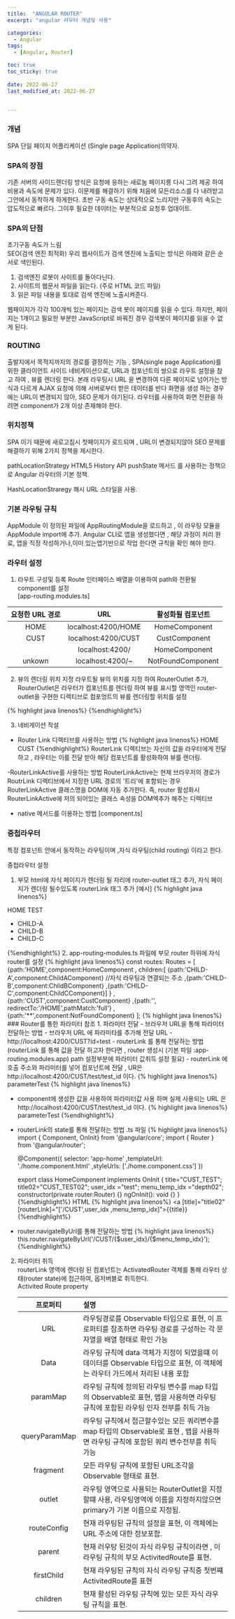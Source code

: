 ```yaml
---
title:  "ANGULAR ROUTER"
excerpt: "angular 라우터 개념및 사용"

categories:
  - Angular
tags:
  - [Angular, Router]

toc: true
toc_sticky: true
 
date: 2022-06-27
last_modified_at: 2022-06-27


---
```


### 개념  
SPA
단일 페이지 어플리케이션 (Single page Application)의약자.

### SPA의 장점
기존 서버의 사이드렌더링 방식은 요청에 응하는 새로눔 페이지릉 다시 그려 제공 하여 비용과 속도에 문제가 있다. 이문제를 해결하기 위해 처음에 모든리소스를 다 내려받고  그안에서 동작하게 하게한다.
초반 구동 속도는 상대적으로 느리지만 구동후의 속도는 압도적으로 빠르다.
그이후 필요한 데이터는 부분적으로 요청후 업데이트.

### SPA의 단점
초기구동 속도가 느림  
SEO(검색 엔진 최적화)
우리 웹사이트가 검색 엔진에 노출되는 방식은 아래와 같은 순서로 색인된다.
1) 검색엔진 로봇이 사이트를 돌아다닌다.
2) 사이트의 웹문서 파일을 읽는다. (주로 HTML 코드 파일)
3) 읽은 파일 내용을 토대로 검색 엔진에 노출시켜준다.

웹페이지가 각각 100개씩 있는 페이지는 검색 봇이 페이지를 읽을 수 있다.
하지만, 페이지는 1개이고 필요한 부분만 JavaScript로 바꿔진 경우 검색봇이 페이지를 읽을 수 없게 된다.

### ROUTING
출발지에서 목적지까지의 경로를 결정하는 기능 , SPA(single page Application)를 위한 클라이언트 사이드 네비게이션으로, URL과 컴포넌트의 쌍으로 라우트 설정을 참고 하여 , 뷰를 렌더링 한다.
본래 라우팅시 URL 을 변경하여 다른 페이지로 넘어가는 방식과 다르게 AJAX 요청에 의해 서버로부터 받은 데이터를 반다 화면을 생성 하는 경우에는  URL이 변경되지 않아, SEO 문제가 야기된다.
라우터를 사용하여 화면 전환을 하려면 component가 2개 이상 존재해야 한다.

### 위치정책
SPA 이기 때문에 새로고침시 첫페이지가 로드되며 , URL이 변경되지않아 SEO 문제를 해결하기 위해 2가지 정책을 제시한다.

pathLocationStrategy
HTML5 History API pushState 메서드 를 사용하는 정책으로 Angular 라우터의 기본 정책.

HashLocationStraregy
해시 URL 스타일을 사용.

### 기본 라우팅 규칙 
AppModule 이 정의된 파일에 AppRoutingModule을 로드하고 , 이 라우팅 모듈을 AppModule import에 추가.
Angular CLI로 앱을 생성했다면 , 해당 과정이 처리 완료, 앱을 직정 작성하거나,이미 있는앱기반으로 작업 한다면 규칙을 확인 해야 한다.



### 라우터 설정



1. 라우트 구성및 등록
Route 인터페이스 배열을 이용하여 path와 전환될 component를 설정  
  [app-routing.modules.ts]  
  <script src="https://gist.github.com/cocomalco/54b65e8ccf6a364db84d84d8e3df53e8.js"></script>

  | 요청한 URL 경로 | URL | 활성화될 컴포넌트 |
  |:--------:|:--------:|:--------:|
  | HOME |localhost:4200/HOME|HomeComponent|
  | CUST |localhost:4200/CUST|CustComponent|
  |  |localhost:4200/|HomeComponent|
  | unkown |localhost:4200/~ |NotFoundComponent|

2. 뷰의 렌더링 위치 지정
라우트될 뷰의 위치를 지정 하여 RouterOutlet 추가, RouterOutlet은 라우터가 컴포넌트를 렌더링 하여 뷰를 표시할 영역인 router-outlet을 구현한 디렉티브로 컴포엉트의 뷰를 렌더링할 위치를 설정  

{% highlight java linenos%}
<router-outlet></router-outlet>
{%endhighlight%}

3. 네비게이션 작설
- Router Link 디렉티브를 사용하는 방법
{% highlight java linenos%}
 <a routerLink="HOME">HOME</a>
 <a routerLink="CUST">CUST</a>
{%endhighlight%}
RouterLink 디렉티브는 자신의 값을 라우터에게 전달하고 , 라우터는 이를 전달 받아 해당 컴포넌트를 활성화하여 뷰를 렌더링.

-RouterLinkActive를 사용하는 방법
RouterLinkActive는 현제 브라우저의 경로가 RoutrLink 디렉티브에서 지정한 URL 경로의 '트리'에 포함되는 경우 RouterLinkActive 클래스명을 DOM에 자동 추가한다.
즉, router 활성화시 RouterLinkActive에 저의 되어있는 클래스 속성을 DOM엑추가 해주는 디렉티브 

- native 메서드를 이용하는 방법
[component.ts]
<script src="https://gist.github.com/cocomalco/1fdefa93b9ecaf96bbc4479309abb8d3.js"></script>

### 중첩라우터
특정 컴포넌트 안에서 동작하는 라우팅이며 ,자식 라우팅(child routing) 이라고 한다.

중첩라우터  설정  
1. 부모 html에 자식 페이지가 렌더링 될 자리에 router-outlet 태그 추가, 자식 페이지가 렌더링 될수있도록 routerLink 태그 추가
[예시]
{% highlight java linenos%}
<p>HOME TEST</p>
<ul>
  <li>
    <a routerLink="CHILD-A">CHILD-A</a>
  </li>
  <li>
    <a routerLink="CHILD-B">CHILD-B</a>
  </li>
  <li>
    <a routerLink="CHILD-C">CHILD-C</a>
  </li>
</ul>
<router-outlet></router-outlet>
{%endhighlight%}
2.  app-routing-modules.ts 파일에 부모 router 하위에 자식 router를 설정
{% highlight java linenos%}
const routes: Routes = [
  {path:'HOME',component:HomeComponent 
    , children:[
     {path:'CHILD-A',component:ChildAComponent} //자식 라우팅과 연결되는 주소
    ,{path:'CHILD-B',component:ChildBComponent}
    ,{path:'CHILD-C',component:ChildCComponent}]
  }
,{path:'CUST',component:CustComponent}
,{path:'', redirectTo:'/HOME',pathMatch:'full'}
,{path:'**',component:NotFoundComponent}
];
{% highlight java linenos%}
### Router를 통한 파라미터 참조
 1. 파라미터 전달
- 브라우저 URL을 통해 파라미터 전달하는 방법
  - 브라우저 URL 에 파라미타를 추가해 전달  
  URL - http://localhost:4200/CUST?id=test 
- routerLink 를 통해 전달하는 방법  
(routerLink 를 통해 값을 전달 하고자 한다면 , router  생성시 (기본 파일 :app-routing.modules.app) path 설정부분에 파라미터 값취득 설정 필요)
  -  routerLink 에 호출 주소와 파라미터를 넣어 컴포넌트에 전달 , UR은 http://localhost:4200/CUST/test/test_id 이다.
{% highlight java linenos%}
      <a routerLink=“/CUST/test/test_id”>parameterTest</a> 
{% highlight java linenos%}
 
  - component에 생성한 값을 사용하여 파라미터값 사용 하며 실제 사용되는 URL 은 http://localhost:4200/CUST/test/test_id 이다.
{% highlight java linenos%}
    <a routerLink="/CUST/{{user_idx}}/{{menu_temp_idx}}">parameterTest</a>
{%endhighlight%}
  - routerLink의 state를 통해 전달하는 방법
    .ts 파일
{% highlight java linenos%}
    import { Component, OnInit} from '@angular/core';
    import { Router } from '@angular/router';


    @Component({
      selector: 'app-home'
      ,templateUrl: './home.component.html'
      ,styleUrls: ['./home.component.css']
      })

      export class HomeComponent implements OnInit {
        title="CUST_TEST";
        title02="CUST_TEST02";
        user_idx ="test";
        menu_temp_idx ="depth02";
        constructor(private router:Router) {}
        ngOnInit(): void {}
        }
  {%endhighlight%}
    HTML
{% highlight java linenos%}
    <a [title]="title02" [routerLink]="['/CUST',user_idx ,menu_temp_idx]">{{title}}</a>
  {%endhighlight%}
- router.navigateByUrl를 통해 전달하는 방법
{% highlight java linenos%}
    this.router.navigateByUrl('/CUST/{$user_idx}/{$menu_temp_idx}');
  {%endhighlight%}


 2. 파라미터 취득  
 routerLink 영역에 렌더링 된 컴포넌트는 ActivatedRouter 객체를 통해 라우터 상태(router state)에 접근하여, 옵저버블로 취득한다.  
 Activited Route property  
 
    | 프로퍼티 | 설명 |
    |:--------:|:----|
    | URL |라우팅경로를 Observable 타입으로 표현, 이 프로퍼티를 참조하면 라우팅 경로를 구성하는 각 문자열을 배열 형태로 확인 가능|
    |Data|라우팅 규칙에 data 객체가 지정이 되었을떄 이  데이터를 Observable 타입으로 표현, 이 객체에는 라우터 가드에서 처리된 내용 포함|
    |paramMap|라우팅 규칙에 정의된 라우팅 변수를 map 타입의 Observable로 표현, 맵을 사용하면 라우팅 규칙에 포함된 라우팅 인자 전부를 취득 가능| 
    |queryParamMap|라우팅 규칙에서 접근할수있는 모든 쿼리변수를 map 타입의 Observable로 표현 , 맵을 사용하면 라우팅 규칙에 포함된 쿼리 변수전부를 취득 가능
    |fragment|모든 라우팅 규칙에 포함된 URL조각을 Observable 형태로 표현.| 
    |outlet|라우팅 영역으로 사용되는 RouterOutlet을 지정할떄 사용, 라우팅영역에 이름을 지정하지않으면 primary가 기본 이름으로 지정됨.|
    |routeConfig|현재 라우팅된 규칙의 설정을 표현, 이 객체에는  URL 주소에 대한 정보포함.|
    |parent|현재 러우탕 된것이 자식 라우팅 규칙이라면 , 이 라우팅 규칙의 부모 ActivitedRoute를 표현.| 
    |firstChild|현재 라우팅된 규칙의 자식 라우팅 규칙중 첫번쨰 ActivitedRoute를 표현| 
    |children|현재 활성된 라우팅 규칙에 있는 모든 자식 라우팅 규칙을 표현.|

  <script src="https://gist.github.com/cocomalco/19db4b869dd4885962ff76ecf73e8913.js"></script>
  